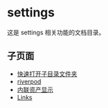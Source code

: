 # settings

这是 settings 相关功能的文档目录。

## 子页面

- [快速打开子目录文件夹](./快速打开子目录文件夹)
- [riverpod](../ja/riverpod)
- [内联资产显示](./内联资产显示)
- [Links](./Links)
